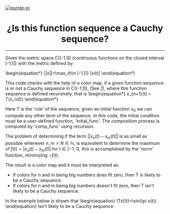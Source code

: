 [![purple-pi](https://img.shields.io/badge/Rendered%20with-Purple%20Pi-bd00ff?style=flat-square)](https://github.com/nschloe/purple-pi?activate)


# <center>¿Is this function sequence a Cauchy sequence?</center>
 
 ***
 Given the metric space C([-1,1]) (continuous functions on the closed interval [-1,1]) with the metric defined by:
 
 \begin{equation*}
 ||x||=\max_{t\in [-1,1]} |x(t)|
 \end{equation*}
 
 This code checks with the help of a color map, if a given function sequence is or not a Cauchy sequence in C([-1,1]), (See [1](https://en.wikipedia.org/wiki/Cauchy_sequence)), where this function sequence is defined recursively, that is
 \begin{equation*}
 x_{n+1}(t)  = T(x_n(t))
 \end{equation*}
 
Here T is the 'rule' of the sequence, given an initial function $x_0$ we can compute any other term of the sequence. In this code, the initial condition must be a user-defined function, 'initial_func'. The composition process is computed by 'comp_func' using recursion.
 
The problem of determining if the term $||x_{n}(t)-x_{m}(t)||$ is as small as possible whenever $n,m>N\in \mathbb{N}$, is equivalent to determine the maximum of $f(t)=|x_{n}(t)-x_{m}(t)|$ for $t\in [-1,1]$, this is accomplished by the 'norm' function, minimizing $-f(t)$.

The result is a color map and it must be interpreted as:
- If colors for n and m being big numbers does fit zero, then T is likely to be a Cauchy sequence.
- If colors for n and m being big numbers doesn't fit zero, then T isn't likely to be a Cauchy sequence.

In the example below is shown that 
\begin{equation}
(Tx)(t)=\sin(\pi x(t))
\end{equation}
Isn't likely to be a Cauchy sequence. 
